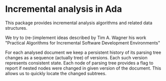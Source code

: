 # Incremental analysis in Ada

This package provides incremental analysis algorithms
and related data structures.

We try to (re-)implement ideas described by Tim A. Wagner his work
"Practical Algorithms for Incremental Software Development Environments"

For each analysed document we keep a persistent history of its parsing
tree changes as a sequence (actually tree) of versions. Each such version
represents consistent state. Each node of parsing tree provides a flag
to report if nested nodes were changed in given version of the document.
This allows us to quickly locate the changed subtrees.
